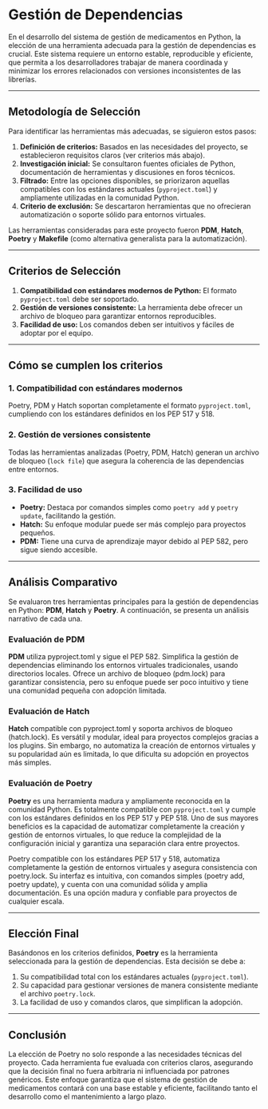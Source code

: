 # Gestión de Dependencias

En el desarrollo del sistema de gestión de medicamentos en Python, la elección de una herramienta adecuada para la gestión de dependencias es crucial. Este sistema requiere un entorno estable, reproducible y eficiente, que permita a los desarrolladores trabajar de manera coordinada y minimizar los errores relacionados con versiones inconsistentes de las librerías. 

---

## Metodología de Selección

Para identificar las herramientas más adecuadas, se siguieron estos pasos:

1. **Definición de criterios:** Basados en las necesidades del proyecto, se establecieron requisitos claros (ver criterios más abajo).
2. **Investigación inicial:** Se consultaron fuentes oficiales de Python, documentación de herramientas y discusiones en foros técnicos.
3. **Filtrado:** Entre las opciones disponibles, se priorizaron aquellas compatibles con los estándares actuales (`pyproject.toml`) y ampliamente utilizadas en la comunidad Python.
4. **Criterio de exclusión:** Se descartaron herramientas que no ofrecieran automatización o soporte sólido para entornos virtuales.

Las herramientas consideradas para este proyecto fueron **PDM**, **Hatch**, **Poetry** y **Makefile** (como alternativa generalista para la automatización).

---

## Criterios de Selección

1. **Compatibilidad con estándares modernos de Python:** El formato `pyproject.toml` debe ser soportado.
2. **Gestión de versiones consistente:** La herramienta debe ofrecer un archivo de bloqueo para garantizar entornos reproducibles.
3. **Facilidad de uso:** Los comandos deben ser intuitivos y fáciles de adoptar por el equipo.

---

## Cómo se cumplen los criterios

### **1. Compatibilidad con estándares modernos**
Poetry, PDM y Hatch soportan completamente el formato `pyproject.toml`, cumpliendo con los estándares definidos en los PEP 517 y 518.

### **2. Gestión de versiones consistente**
Todas las herramientas analizadas (Poetry, PDM, Hatch) generan un archivo de bloqueo (`lock file`) que asegura la coherencia de las dependencias entre entornos.

### **3. Facilidad de uso**
- **Poetry:** Destaca por comandos simples como `poetry add` y `poetry update`, facilitando la gestión.
- **Hatch:** Su enfoque modular puede ser más complejo para proyectos pequeños.
- **PDM:** Tiene una curva de aprendizaje mayor debido al PEP 582, pero sigue siendo accesible.

---

## Análisis Comparativo

Se evaluaron tres herramientas principales para la gestión de dependencias en Python: **PDM**, **Hatch** y **Poetry**. A continuación, se presenta un análisis narrativo de cada una.

### Evaluación de PDM

**PDM** utiliza pyproject.toml y sigue el PEP 582. Simplifica la gestión de dependencias eliminando los entornos virtuales tradicionales, usando directorios locales. Ofrece un archivo de bloqueo (pdm.lock) para garantizar consistencia, pero su enfoque puede ser poco intuitivo y tiene una comunidad pequeña con adopción limitada.

### Evaluación de Hatch

**Hatch** compatible con pyproject.toml y soporta archivos de bloqueo (hatch.lock). Es versátil y modular, ideal para proyectos complejos gracias a los plugins. Sin embargo, no automatiza la creación de entornos virtuales y su popularidad aún es limitada, lo que dificulta su adopción en proyectos más simples.
### Evaluación de Poetry

**Poetry** es una herramienta madura y ampliamente reconocida en la comunidad Python. Es totalmente compatible con `pyproject.toml` y cumple con los estándares definidos en los PEP 517 y PEP 518. Uno de sus mayores beneficios es la capacidad de automatizar completamente la creación y gestión de entornos virtuales, lo que reduce la complejidad de la configuración inicial y garantiza una separación clara entre proyectos.

Poetry compatible con los estándares PEP 517 y 518, automatiza completamente la gestión de entornos virtuales y asegura consistencia con poetry.lock. Su interfaz es intuitiva, con comandos simples (poetry add, poetry update), y cuenta con una comunidad sólida y amplia documentación. Es una opción madura y confiable para proyectos de cualquier escala.

---

## Elección Final

Basándonos en los criterios definidos, **Poetry** es la herramienta seleccionada para la gestión de dependencias. Esta decisión se debe a:

1. Su compatibilidad total con los estándares actuales (`pyproject.toml`).
2. Su capacidad para gestionar versiones de manera consistente mediante el archivo `poetry.lock`.
3. La facilidad de uso y comandos claros, que simplifican la adopción.

---

## Conclusión

La elección de Poetry no solo responde a las necesidades técnicas del proyecto. Cada herramienta fue evaluada con criterios claros, asegurando que la decisión final no fuera arbitraria ni influenciada por patrones genéricos. Este enfoque garantiza que el sistema de gestión de medicamentos contará con una base estable y eficiente, facilitando tanto el desarrollo como el mantenimiento a largo plazo.
